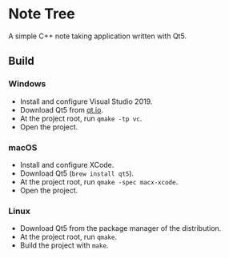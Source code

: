# Note Tree
A simple C++ note taking application written with Qt5.

## Build
### Windows
- Install and configure Visual Studio 2019.
- Download Qt5 from [qt.io](https://qt.io/download).
- At the project root, run `qmake -tp vc`.
- Open the project.

### macOS
- Install and configure XCode.
- Download Qt5 (`brew install qt5`).
- At the project root, run `qmake -spec macx-xcode`.
- Open the project.

### Linux
- Download Qt5 from the package manager of the distribution.
- At the project root, run `qmake`.
- Build the project with `make`.

